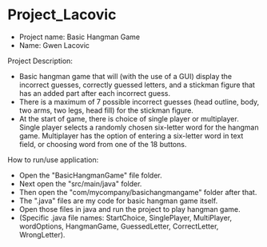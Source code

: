 # Project_Lacovic
- Project name: Basic Hangman Game
- Name: Gwen Lacovic

Project Description:
  - Basic hangman game that will (with the use of a GUI) display the incorrect guesses, correctly guessed letters, and a stickman figure that has an added part after each incorrect guess.
  - There is a maximum of 7 possible incorrect guesses (head outline, body, two arms, two legs, head fill) for the stickman figure.
  - At the start of game, there is choice of single player or multiplayer. Single player selects a randomly chosen six-letter word for the hangman game. Multiplayer has the option of entering a six-letter word in text field, or choosing word from one of the 18 buttons. 

How to run/use application:
- Open the "BasicHangmanGame" file folder.
- Next open the "src/main/java" folder.
- Then open the "com/mycompany/basichangmangame" folder after that.
- The ".java" files are my code for basic hangman game itself.
- Open those files in java and run the project to play hangman game.
- (Specific .java file names: StartChoice, SinglePlayer, MultiPlayer, wordOptions, HangmanGame, GuessedLetter, CorrectLetter, WrongLetter).

